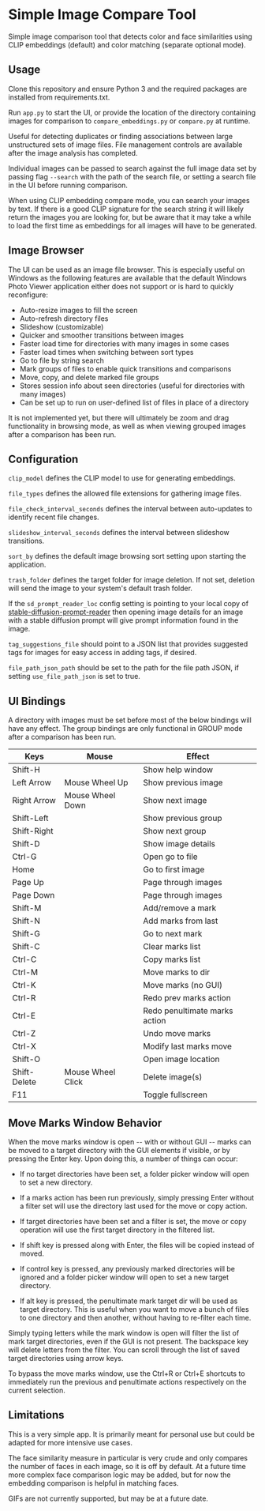 
# Simple Image Compare Tool

Simple image comparison tool that detects color and face similarities using CLIP embeddings (default) and color matching (separate optional mode).

## Usage

Clone this repository and ensure Python 3 and the required packages are installed from requirements.txt.

Run `app.py` to start the UI, or provide the location of the directory containing images for comparison to `compare_embeddings.py` or `compare.py` at runtime.

Useful for detecting duplicates or finding associations between large unstructured sets of image files. File management controls are available after the image analysis has completed.

Individual images can be passed to search against the full image data set by passing flag `--search` with the path of the search file, or setting a search file in the UI before running comparison.

When using CLIP embedding compare mode, you can search your images by text. If there is a good CLIP signature for the search string it will likely return the images you are looking for, but be aware that it may take a while to load the first time as embeddings for all images will have to be generated.

## Image Browser

The UI can be used as an image file browser. This is especially useful on Windows as the following features are available that the default Windows Photo Viewer application either does not support or is hard to quickly reconfigure:
- Auto-resize images to fill the screen
- Auto-refresh directory files
- Slideshow (customizable)
- Quicker and smoother transitions between images
- Faster load time for directories with many images in some cases
- Faster load times when switching between sort types
- Go to file by string search
- Mark groups of files to enable quick transitions and comparisons
- Move, copy, and delete marked file groups
- Stores session info about seen directories (useful for directories with many images)
- Can be set up to run on user-defined list of files in place of a directory

It is not implemented yet, but there will ultimately be zoom and drag functionality in browsing mode, as well as when viewing grouped images after a comparison has been run.

## Configuration

`clip_model` defines the CLIP model to use for generating embeddings.

`file_types` defines the allowed file extensions for gathering image files.

`file_check_interval_seconds` defines the interval between auto-updates to identify recent file changes.

`slideshow_interval_seconds` defines the interval between slideshow transitions.

`sort_by` defines the default image browsing sort setting upon starting the application.

`trash_folder` defines the target folder for image deletion. If not set, deletion will send the image to your system's default trash folder.

If the `sd_prompt_reader_loc` config setting is pointing to your local copy of [stable-diffusion-prompt-reader](https://github.com/receyuki/stable-diffusion-prompt-reader) then opening image details for an image with a stable diffusion prompt will give prompt information found in the image.

`tag_suggestions_file` should point to a JSON list that provides suggested tags for images for easy access in adding tags, if desired.

`file_path_json_path` should be set to the path for the file path JSON, if setting `use_file_path_json` is set to true.

## UI Bindings

A directory with images must be set before most of the below bindings will have any effect. The group bindings are only functional in GROUP mode after a comparison has been run.

| Keys             | Mouse            | Effect                 |
|------------------|------------------|------------------------|
| Shift-H          |                  | Show help window       |
| Left Arrow       | Mouse Wheel Up   | Show previous image    |
| Right Arrow      | Mouse Wheel Down | Show next image        |
| Shift-Left       |                  | Show previous group    |
| Shift-Right      |                  | Show next group        |
| Shift-D          |                  | Show image details     |
| Ctrl-G           |                  | Open go to file        |
| Home             |                  | Go to first image      |
| Page Up          |                  | Page through images    |
| Page Down        |                  | Page through images    |
| Shift-M          |                  | Add/remove a mark      |
| Shift-N          |                  | Add marks from last    |
| Shift-G          |                  | Go to next mark        |
| Shift-C          |                  | Clear marks list       |
| Ctrl-C           |                  | Copy marks list        |
| Ctrl-M           |                  | Move marks to dir      |
| Ctrl-K           |                  | Move marks (no GUI)    |
| Ctrl-R           |                  | Redo prev marks action |
| Ctrl-E           |                  | Redo penultimate marks action |
| Ctrl-Z           |                  | Undo move marks        |
| Ctrl-X           |                  | Modify last marks move |
| Shift-O          |                  | Open image location    |
| Shift-Delete     | Mouse Wheel Click| Delete image(s)        |
| F11              |                  | Toggle fullscreen      |

## Move Marks Window Behavior

When the move marks window is open -- with or without GUI -- marks can be moved to a target directory with the GUI elements if visible, or by pressing the Enter key. Upon doing this, a number of things can occur:

- If no target directories have been set, a folder picker window will open to set a new directory.

- If a marks action has been run previously, simply pressing Enter without a filter set will use the directory last used for the move or copy action.

- If target directories have been set and a filter is set, the move or copy operation will use the first target directory in the filtered list.

- If shift key is pressed along with Enter, the files will be copied instead of moved.

- If control key is pressed, any previously marked directories will be ignored and a folder picker window will open to set a new target directory.

- If alt key is pressed, the penultimate mark target dir will be used as target directory. This is useful when you want to move a bunch of files to one directory and then another, without having to re-filter each time.

Simply typing letters while the mark window is open will filter the list of mark target directories, even if the GUI is not present. The backspace key will delete letters from the filter. You can scroll through the list of saved target directories using arrow keys.

To bypass the move marks window, use the Ctrl+R or Ctrl+E shortcuts to immediately run the previous and penultimate actions respectively on the current selection.

## Limitations

This is a very simple app. It is primarily meant for personal use but could be adapted for more intensive use cases.

The face similarity measure in particular is very crude and only compares the number of faces in each image, so it is off by default. At a future time more complex face comparison logic may be added, but for now the embedding comparison is helpful in matching faces.

GIFs are not currently supported, but may be at a future date.

